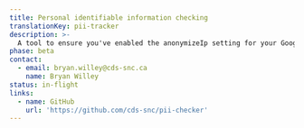 ```yaml
---
title: Personal identifiable information checking
translationKey: pii-tracker
description: >-
  A tool to ensure you've enabled the anonymizeIp setting for your Google Analytics tracker.
phase: beta
contact:
  - email: bryan.willey@cds-snc.ca
    name: Bryan Willey
status: in-flight
links:
  - name: GitHub
    url: 'https://github.com/cds-snc/pii-checker'
---
```


